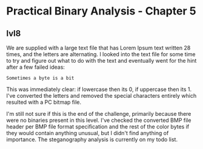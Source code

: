 # Practical Binary Analysis - Chapter 5

## lvl8

We are supplied with a large text file that has Lorem Ipsum text written 28 times, and the letters are alternating. I looked into the text file for some time to try and figure out what to do with the text and eventually went for the hint after a few failed ideas:

```
Sometimes a byte is a bit
```

This was immediately clear: if lowercase then its 0, if uppercase then its 1. I've converted the letters and removed the special characters entirely which resulted with a PC bitmap file.

I'm still not sure if this is the end of the challenge, primarily because there were no binaries present in this level. I've checked the converted BMP file header per BMP file format specification and the rest of the color bytes if they would contain anything unusual, but I didn't find anything of importance. The steganography analysis is currently on my todo list.

